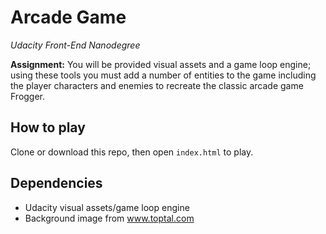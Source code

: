 # Arcade Game
*Udacity Front-End Nanodegree*

**Assignment:**
You will be provided visual assets and a game loop engine; using these tools you must add a number of entities to the game including the player characters and enemies to recreate the classic arcade game Frogger.

## How to play
Clone or download this repo, then open `index.html` to play.

## Dependencies
- Udacity visual assets/game loop engine
- Background image from www.toptal.com
